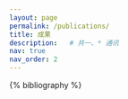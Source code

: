 ```yaml
---
layout: page
permalink: /publications/
title: 成果
description:   # 共一、* 通讯
nav: true
nav_order: 2
---
```


<!-- _pages/publications.md -->
<div class="publications">

{% bibliography %}

</div>
